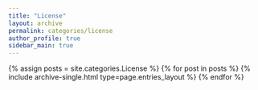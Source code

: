 ```yaml
---
title: "License"
layout: archive
permalink: categories/license
author_profile: true
sidebar_main: true
---
```



{% assign posts = site.categories.License %}
{% for post in posts %} {% include archive-single.html type=page.entries_layout %} {% endfor %}